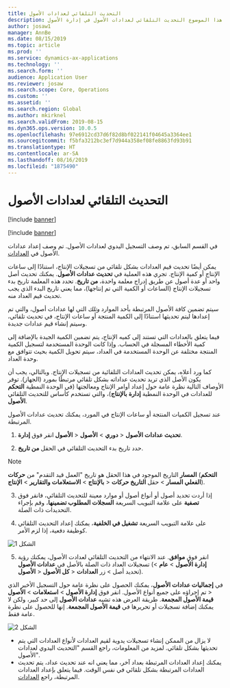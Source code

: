 ```yaml
---
title: التحديث التلقائي لعدادات الأصول
description: يصف هذا الموضوع التحديث التلقائي لعدادات الأصول‬ في إدارة الأصول.
author: josaw1
manager: AnnBe
ms.date: 08/15/2019
ms.topic: article
ms.prod: ''
ms.service: dynamics-ax-applications
ms.technology: ''
ms.search.form: ''
audience: Application User
ms.reviewer: josaw
ms.search.scope: Core, Operations
ms.custom: ''
ms.assetid: ''
ms.search.region: Global
ms.author: mkirknel
ms.search.validFrom: 2019-08-15
ms.dyn365.ops.version: 10.0.5
ms.openlocfilehash: 97e6912cd37d6f82d8bf022141f04645a3364ee1
ms.sourcegitcommit: f5bfa3212bc3ef7d944a358ef08fe8863fd93b91
ms.translationtype: HT
ms.contentlocale: ar-SA
ms.lasthandoff: 08/16/2019
ms.locfileid: "1875490"
---
```

# <a name="automatic-update-of-asset-counters"></a>التحديث التلقائي لعدادات الأصول

[!include [banner](../../includes/banner.md)]

[!include [banner](../../includes/preview-banner.md)]

في القسم السابق، تم وصف التسجيل اليدوي لعدادات الأصول. تم وصف إعداد عدادات الأصول في [العدادات](../setup-for-objects/counters.md).

يمكن أيضًا تحديث قيم العدادات بشكل تلقائي من تسجيلات الإنتاج، استنادًا إلى ساعات الإنتاج أو كمية الإنتاج. تجري هذه العملية في **تحديث عدادات الأصول**. يمكنك تحديث أصل واحد أو عدة أصول عن طريق إدراج معلمة واحدة، **من تاريخ**. تحدد هذه المعلمة تاريخ بدء تسجيلات الإنتاج (الساعات أو الكمية التي تم إنتاجها)، مما يعني تاريخ البدء الذي يجب تحديث قيم العداد منه.

سيتم تضمين كافة الأصول المرتبطة بأحد الموارد *وتلك* التي لها عدادات أصول، والتي تم إعدادها ليتم تحديثها استنادًا إلى الكمية المنتجة أو ساعات الإنتاج، في تحديث تلقائي، وسيتم إنشاء قيم عدادات جديدة.

فيما يتعلق بالعدادات التي تستند إلى كميه الإنتاج، يتم تضمين الكمية الجيدة بالإضافة إلى كمية الأخطاء المسجلة في الحساب. وإذا كانت الوحدة المستخدمة لتسجيل الكمية المنتجة مختلفة عن الوحدة المستخدمة في العداد، سيتم تحويل الكمية بحيث تتوافق مع وحدة العداد.

كما ورد أعلاه، يمكن تحديث العدادات التلقائية من تسجيلات الإنتاج. وبالتالي، يجب أن يكون الأصل الذي تريد تحديث عداداته بشكل تلقائي مرتبطًا بمورد (الجهاز). توفر الأوصاف التالية نظرة عامة حول إعداد أوامر الإنتاج ومعالجتها (في الوحدة النمطية **التحكم بالإنتاج**)، والتي تستخدم كأساس للتحديث التلقائي‏‎ للعدادات في الوحدة النمطية **إدارة الأصول**.

عند تسجيل الكميات المنتجة أو ساعات الإنتاج في المورد، يمكنك تحديث عدادات الأصول المرتبطة.

1. انقر فوق **إدارة‏‎ الأصول‏‎** > **دوري** > **الأصول‏‎** > **تحديث عدادات الأصول‏‎**.

2. حدد تاريخ بدء التحديث التلقائي في الحقل **من تاريخ**.

>[!NOTE]
>التاريخ الموجود في هذا الحقل هو تاريخ "العمل قيد التقدم" من **حركات‏‎ المسار** (**التحكم بالإنتاج‬** > **الاستعلامات والتقارير‬** > **الإنتاج‬‏‎** > **حركات‏‎ المسار** > حقل **التاريخ‏‎ الفعلي**).

3. إذا أردت تحديد أصول أو أنواع أصول أو موارد معينة للتحديث التلقائي، فانقر فوق **تصفية** على علامة التبويب السريعة **السجلات المطلوب تضمينها‬**، وقم بإجراء التحديدات ذات الصلة.

4. على علامة التبويب السريعة **تشغيل في الخلفية‬**، يمكنك إعداد التحديث التلقائي كوظيفة دفعية، إذا لزم الأمر.

![الشكل 1](media/12-work-orders.png)

5. انقر فوق **موافق**. عند الانتهاء من التحديث التلقائي لعدادت الأصول، يمكنك رؤية تسجيلات العداد ذات الصلة بالأصل في **عدادات الأصول** (**إدارة الأصول** > **عام** > **الأصول‏‎** > **كل الأصول‏‎** > تحديد أصل > زر **العدادات**).

في **إجماليات عدادات الأصول**، يمكنك الحصول على نظرة عامة حول التسجيل الأخير الذي تم إجراؤه على جميع أنواع الأصول. انقر فوق **إدارة الأصول** > **استعلامات** > **الأصول‏‎** > **قيمة الأصول المجمعة**. طريقة العرض هذه تشبه **عدادات الأصول** إلى حد كبير، ولكن لا يمكنك إضافة تسجيلات أو تحريرها في **قيمة الأصول المجمعة**. إنها للحصول على نظرة عامة فقط.

![الشكل 2](media/13-work-orders.png)


- لا يزال من الممكن إنشاء تسجيلات يدوية لقيم العدادات لأنواع العدادات التي يتم تحديثها بشكل تلقائي. لمزيد من المعلومات، راجع القسم "التحديث اليدوي لعدادات الأصول".
- يمكنك إعداد العدادات المرتبطة بعداد آخر، مما يعني انه عند تحديث عداد، يتم تحديث العدادات المرتبطة بشكل تلقائي في نفس الوقت. فيما يتعلق بإعداد العدادات المرتبطة، راجع [العدادات](../setup-for-objects/counters.md).
